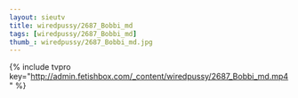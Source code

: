 ```yaml
--- 
layout: sieutv
title: wiredpussy/2687_Bobbi_md
tags: [wiredpussy/2687_Bobbi_md]
thumb_: wiredpussy/2687_Bobbi_md.jpg
---
```

{% include tvpro key="http://admin.fetishbox.com/_content/wiredpussy/2687_Bobbi_md.mp4" %} 
